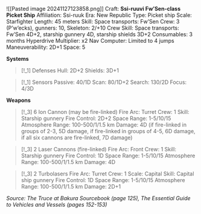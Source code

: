 ![[Pasted image 20241127123858.png]]
Craft: **Ssi-ruuvi Fw’Sen-class Picket Ship**
Affiliation: Ssi-ruuk
Era: New Republic
Type: Picket ship
Scale: Starfighter
Length: 45 meters
Skill: Space transports: Fw’Sen
Crew: 3 (P’w’ecks), gunners: 10, Skeleton: 2/+10
Crew Skill: Space transports: Fw’Sen 4D+2, starship gunnery 4D, starship shields 3D+2
Consumables: 3 months
Hyperdrive Multiplier: x2
Nav Computer: Limited to 4 jumps
Maneuverability: 2D+1
Space: 5

**Systems**
> [!_1] Defenses
> Hull: 2D+2
> Shields: 3D+1

> [!_1] Sensors
> Passive: 40/1D
> Scan: 80/1D+2
> Search: 130/2D
> Focus: 4/3D

**Weapons**
> [!_3] 6 Ion Cannon (may be fire-linked)
> Fire Arc: Turret
> Crew: 1
> Skill: Starship gunnery
> Fire Control: 2D+2
> Space Range: 1-5/10/15
> Atmosphere Range: 100-500/1/1.5 km
> Damage: 4D (if fire-linked in groups of 2-3, 5D damage, if fire-linked in groups of 4-5, 6D damage, if all six cannons are fire-linked, 7D damage)

> [!_3] 2 Laser Cannons (fire-linked)
> Fire Arc: Front
> Crew: 1
> Skill: Starship gunnery
> Fire Control: 1D
> Space Range: 1-5/10/15
> Atmosphere Range: 100-500/1/1.5 km
> Damage: 4D

> [!_3] 2 Turbolasers
> Fire Arc: Turret
> Crew: 1
> Scale: Capital
> Skill: Capital ship gunnery
> Fire Control: 1D
> Space Range: 1-5/10/15
> Atmosphere Range: 100-500/1/1.5 km
> Damage: 2D+1


*Source: The Truce at Bakura Sourcebook (page 125), The Essential Guide to Vehicles and Vessels (pages 152-153)*
